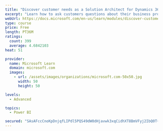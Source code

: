 ```yaml
---
title: "Discover customer needs as a Solution Architect for Dynamics 365 and Power Platform"
excerpt: "Learn how to ask customers questions about their business processes and feature requirements to create a viable solution."
webUrl: https://docs.microsoft.com/en-us/learn/modules/discover-customer-needs/
type: course
price: Free
length: PT36M
ratings:
  count: 399
  average: 4.6842103
heat: 51

provider:
  name: Microsoft Learn
  domain: microsoft.com
  images:
    - url: /assets/images/organizations/microsoft.com-50x50.jpg
      width: 50
      height: 50

levels:
  - Advanced

topics:
  - Power BI

secured: "SAsAFccCnoKpDnjqfLIPdl5PQS49dW0dHjavwk3xqCidhXT8BmVFyj2IbQ0T+lvHtYZvO1kIydN+7b+WP0HGDQF0+hoxalzrtzVB3PMB8azIoG4+FDBSqWwoi5E5JIZTHymZ3LMWdTgUR93uxY6nd3c2hS9PzaQhQU2tXOiHC4GKsVm9LJfGUdiTodviWQNXQD6B0lm9OwOEuk7Au4JX9wOsoMKUux6wnJrq0O09s8Zrbbh4o9Z7s2byKTc8rBwXZmGbW5YkQKwNhjIbVfU8wpf5PJ+QN0lo8O7Z3X3ZXs7a45+5QhpTMw3A3iGUxL1yd4x/0aiv3Zju/T1emTnAqhKDPoB+tHTWy9Nk42MqkzCJ59UibXZBAKR3vI17ZmhQkPFsjhmTC/o7pOgaSCorz7X53/Ef/xcLL5hpOSCB5O0=;BoHhxtUsv8C1nrZFEhGybQ=="
---
```



